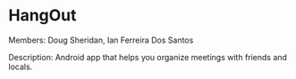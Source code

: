 HangOut
=======
Members: Doug Sheridan, Ian Ferreira Dos Santos

Description: Android app that helps you organize meetings with friends and locals.
